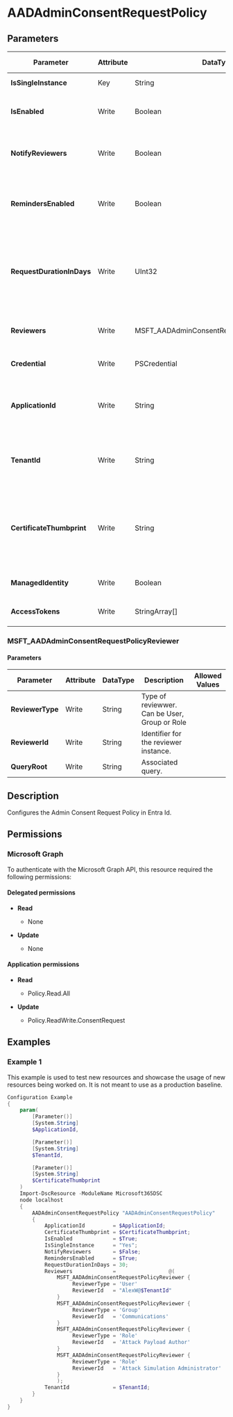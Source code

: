 ﻿# AADAdminConsentRequestPolicy

## Parameters

| Parameter | Attribute | DataType | Description | Allowed Values |
| --- | --- | --- | --- | --- |
| **IsSingleInstance** | Key | String | Only valid value is 'Yes'. | `Yes` |
| **IsEnabled** | Write | Boolean | Determines if the policy is enabled or not. | |
| **NotifyReviewers** | Write | Boolean | Specifies whether reviewers will receive notifications. | |
| **RemindersEnabled** | Write | Boolean | Specifies whether reviewers will receive reminder emails. | |
| **RequestDurationInDays** | Write | UInt32 | Specifies the duration the request is active before it automatically expires if no decision is applied. | |
| **Reviewers** | Write | MSFT_AADAdminConsentRequestPolicyReviewer[] | The list of reviewers for the admin consent. | |
| **Credential** | Write | PSCredential | Credentials of the workload's Admin | |
| **ApplicationId** | Write | String | Id of the Azure Active Directory application to authenticate with. | |
| **TenantId** | Write | String | Id of the Azure Active Directory tenant used for authentication. | |
| **CertificateThumbprint** | Write | String | Thumbprint of the Azure Active Directory application's authentication certificate to use for authentication. | |
| **ManagedIdentity** | Write | Boolean | Managed ID being used for authentication. | |
| **AccessTokens** | Write | StringArray[] | Access token used for authentication. | |

### MSFT_AADAdminConsentRequestPolicyReviewer

#### Parameters

| Parameter | Attribute | DataType | Description | Allowed Values |
| --- | --- | --- | --- | --- |
| **ReviewerType** | Write | String | Type of reviewwer. Can be User, Group or Role | |
| **ReviewerId** | Write | String | Identifier for the reviewer instance. | |
| **QueryRoot** | Write | String | Associated query. | |


## Description

Configures the Admin Consent Request Policy in Entra Id.

## Permissions

### Microsoft Graph

To authenticate with the Microsoft Graph API, this resource required the following permissions:

#### Delegated permissions

- **Read**

    - None

- **Update**

    - None

#### Application permissions

- **Read**

    - Policy.Read.All

- **Update**

    - Policy.ReadWrite.ConsentRequest

## Examples

### Example 1

This example is used to test new resources and showcase the usage of new resources being worked on.
It is not meant to use as a production baseline.

```powershell
Configuration Example
{
    param(
        [Parameter()]
        [System.String]
        $ApplicationId,

        [Parameter()]
        [System.String]
        $TenantId,

        [Parameter()]
        [System.String]
        $CertificateThumbprint
    )
    Import-DscResource -ModuleName Microsoft365DSC
    node localhost
    {
        AADAdminConsentRequestPolicy "AADAdminConsentRequestPolicy"
        {
            ApplicationId         = $ApplicationId;
            CertificateThumbprint = $CertificateThumbprint;
            IsEnabled             = $True;
            IsSingleInstance      = "Yes";
            NotifyReviewers       = $False;
            RemindersEnabled      = $True;
            RequestDurationInDays = 30;
            Reviewers             =                 @(
                MSFT_AADAdminConsentRequestPolicyReviewer {
                     ReviewerType = 'User'
                     ReviewerId   = "AlexW@$TenantId"
                }
                MSFT_AADAdminConsentRequestPolicyReviewer {
                     ReviewerType = 'Group'
                     ReviewerId   = 'Communications'
                }
                MSFT_AADAdminConsentRequestPolicyReviewer {
                     ReviewerType = 'Role'
                     ReviewerId   = 'Attack Payload Author'
                }
                MSFT_AADAdminConsentRequestPolicyReviewer {
                     ReviewerType = 'Role'
                     ReviewerId   = 'Attack Simulation Administrator'
                }
                );
            TenantId              = $TenantId;
        }
    }
}
```

